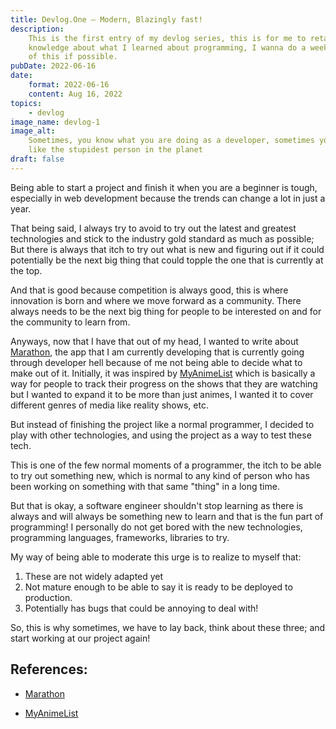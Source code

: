 ```yaml
---
title: Devlog.One — Modern, Blazingly fast!
description:
    This is the first entry of my devlog series, this is for me to retain my
    knowledge about what I learned about programming, I wanna do a weekly series
    of this if possible.
pubDate: 2022-06-16
date:
    format: 2022-06-16
    content: Aug 16, 2022
topics:
    - devlog
image_name: devlog-1
image_alt:
    Sometimes, you know what you are doing as a developer, sometimes you feel
    like the stupidest person in the planet
draft: false
---
```


Being able to start a project and finish it when you are a beginner is tough,
especially in web development because the trends can change a lot in just a
year.

That being said, I always try to avoid to try out the latest and greatest
technologies and stick to the industry gold standard as much as possible; But
there is always that itch to try out what is new and figuring out if it could
potentially be the next big thing that could topple the one that is currently at
the top.

And that is good because competition is always good, this is where innovation is
born and where we move forward as a community. There always needs to be the next
big thing for people to be interested on and for the community to learn from.

Anyways, now that I have that out of my head, I wanted to write about
[Marathon], the app that I am currently developing that is currently going
through developer hell because of me not being able to decide what to make out
of it. Initially, it was inspired by [MyAnimeList] which is basically a way for
people to track their progress on the shows that they are watching but I wanted
to expand it to be more than just animes, I wanted it to cover different genres
of media like reality shows, etc.

But instead of finishing the project like a normal programmer, I decided to
play with other technologies, and using the project as a way to test these
tech.

This is one of the few normal moments of a programmer, the itch to be able to
try out something new, which is normal to any kind of person who has been working
on something with that same "thing" in a long time.

But that is okay, a software engineer shouldn't stop learning as there is always and will always be something new to learn and that is the fun part of programming! I personally do not get bored with the new technologies, programming languages, frameworks, libraries to try.

My way of being able to moderate this urge is to realize to myself that:

1. These are not widely adapted yet
2. Not mature enough to be able to say it is ready to be deployed to production.
3. Potentially has bugs that could be annoying to deal with!

So, this is why sometimes, we have to lay back, think about these three; and start working at our project again!

## References:

-   [Marathon]

-   [MyAnimeList]

[marathon]: https://marathon-preview.vercel.app
[myanimelist]: https://myanimelist.net/
